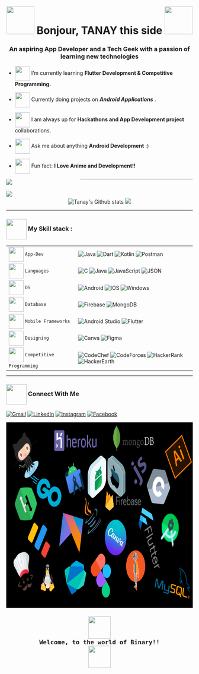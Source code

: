 
<h1 align="center"><img src="https://media.giphy.com/media/zJ3V6Ot51H8Y0/giphy.gif" style="height:75px;width:75px"> Bonjour, TANAY this side <img src="https://media.giphy.com/media/kBZ212yGzFaxgkSIKW/giphy.gif" style="height:75px;width:75px"></h1>
<h3 align="center">An aspiring App Developer and a Tech Geek with a passion of learning new technologies</h3>

- <img src="https://media.giphy.com/media/5tdug88O18Rvm2m0tt/giphy.gif" style="height:40px;width:40px" align = "center"> I’m currently learning **Flutter Development & Competitive Programming.**

- <img src="https://media.giphy.com/media/dyF3QNj29VyChRbqcf/giphy.gif" style="height:40px;width:40px" align = "center"> Currently doing projects on <i>**Android Applications**</i> . 

- <img src="https://media.giphy.com/media/JpYdtQifMv3SAsnf8j/giphy.gif" style="height:40px;width:40px" align = "center"> I am always up for **Hackathons and App Development project** collaborations.
 
- <img src="https://media.giphy.com/media/hdN3Dqcvrtbqv8OkXl/giphy.gif" style="height:40px;width:40px" align = "center"> Ask me about anything **Android Development**  :) 

- <img src="https://media.giphy.com/media/euW6JDwrMn0BqyNC8t/giphy.gif" style="height:40px;width:40px" align = "center"> Fun fact: **I Love Anime and Development!!**

<img width="200px" align="left" src="https://komarev.com/ghpvc/?username=your-github-Tanay-Dwivedi&style=flat-square&color=232323">
<hr>
<br>
<div>
<img src="https://activity-graph.herokuapp.com/graph?username=tanay-dwivedi&theme=radical&bg_color=202020&point=DFFF00&line=0FFF50&hide_border=true&custom_title=Keep+learning,+developing+and+git-ing+it+done&color=AAFF00&area=true&area_color=98FB98">
</div>

<div align="center">
<img width="550px" src="https://github-readme-stats.vercel.app/api?username=Tanay-Dwivedi&show_icons=true&theme=radical&count_private=true&hide_border=true&title_color=39FF14&icon_color=39FF14&bg_color=0D111700&text_color=AAFF00&custom_title=Tanay's+Github Stats" alt="Tanay's Github stats" />
<img width="550px" src="http://github-readme-streak-stats.herokuapp.com?user=Tanay-Dwivedi&hide_border=false&background=404040&border=98FB98&fire=0FFF50&sideNums=FC6401&currStreakLabel=0FFF50&currStreakNum=0FFF50&sideLabels=0FFF50&dates=0FFF50&stroke=0FFF50" />
</div>

<hr>

### <img src="https://media.giphy.com/media/s8dUuYpERzv9yPASAc/giphy.gif" style="height:55px;width:55px" align = "center"> My Skill stack :

|               |           |
|       ---     |    ---    |
| <img src="https://media.giphy.com/media/8f3nS1Gajtv70qNicE/giphy.gif" style="height:40px;width:40px" align = "center"> `App-Dev`     | ![Java](https://img.shields.io/badge/Java-ED8B00?style=for-the-badge&logo=java&logoColor=white) ![Dart](https://img.shields.io/badge/Dart-0175C2?style=for-the-badge&logo=dart&logoColor=white) ![Kotlin](https://img.shields.io/badge/Kotlin-0095D5?&style=for-the-badge&logo=kotlin&logoColor=white) ![Postman](https://img.shields.io/badge/Postman-FF6C37?style=for-the-badge&logo=Postman&logoColor=white)|
| <img src="https://media.giphy.com/media/HVofJOWFXGpDX4xeg1/giphy.gif" style="height:40px;width:40px" align = "center"> `Languages`   | ![C](https://img.shields.io/badge/C-00599C?style=for-the-badge&logo=c&logoColor=white) ![Java](https://img.shields.io/badge/Java-ED8B00?style=for-the-badge&logo=java&logoColor=white) ![JavaScript](https://img.shields.io/badge/JavaScript-323330?style=for-the-badge&logo=javascript&logoColor=F7DF1E) ![JSON](https://img.shields.io/badge/json-FF4B4B?style=for-the-badge&logo=json&logoColor=white)|
| <img src="https://media.giphy.com/media/iIZO5d4IfSa0nkyLju/giphy.gif" style="height:40px;width:40px" align = "center"> `OS`   | ![Android](https://img.shields.io/badge/Android-3DDC84?style=for-the-badge&logo=android&logoColor=white) ![IOS](https://img.shields.io/badge/iOS-000000?style=for-the-badge&logo=ios&logoColor=white) ![Windows](https://img.shields.io/badge/Windows-0078D6?style=for-the-badge&logo=windows&logoColor=white)|
| <img src="https://media.giphy.com/media/jUQHpQ3UjFBfRlQekP/giphy.gif" style="height:40px;width:40px" align = "center"> `Database`       | ![Firebase](https://img.shields.io/badge/firebase-ffca28?style=for-the-badge&logo=firebase&logoColor=black) ![MongoDB](https://img.shields.io/badge/MongoDB-4EA94B?style=for-the-badge&logo=mongodb&logoColor=white)|
| <img src="https://media.giphy.com/media/eNAsjO55tPbgaor7ma/giphy.gif" style="height:40px;width:40px" align = "center"> `Mobile Frameworks`       | ![Android Studio](https://img.shields.io/badge/Android_Studio-3DDC84?style=for-the-badge&logo=android-studio&logoColor=white)  ![Flutter](https://img.shields.io/badge/Flutter-02569B?style=for-the-badge&logo=flutter&logoColor=white)|
| <img src="https://media.giphy.com/media/bEINHV8oyO4JYTZE55/giphy.gif" style="height:40px;width:40px" align = "center"> `Designing`       | ![Canva](https://img.shields.io/badge/Canva-%2300C4CC.svg?&style=for-the-badge&logo=Canva&logoColor=white)  ![Figma](https://img.shields.io/badge/Figma-F24E1E?style=for-the-badge&logo=figma&logoColor=white)|
| <img src="https://media.giphy.com/media/dMLmQfCO7lCA2gX3tw/giphy.gif" style="height:40px;width:40px" align = "center"> `Competitive Programming`       | ![CodeChef](https://img.shields.io/badge/Codechef-00CCBB7.svg?&style=for-the-badge&logo=Codechef&logoColor=white)  ![CodeForces](https://img.shields.io/badge/Codeforces-445f9d?style=for-the-badge&logo=Codeforces&logoColor=white) ![HackerRank](https://img.shields.io/badge/-Hackerrank-2EC866?style=for-the-badge&logo=HackerRank&logoColor=white) ![HackerEarth](https://img.shields.io/badge/HackerEarth-%232C3454.svg?&style=for-the-badge&logo=HackerEarth&logoColor=Blue)|

<hr>

### <img src="https://media.giphy.com/media/8m5fomvKEmXI9ZTR5R/giphy.gif" style="height:55px;width:55px" align = "center"> Connect With Me
<p align="left" align='right'>
<a target="_blank"href="mailto: tanaydwivedi2002@gmail.com"><img alt="Gmail" src="https://img.shields.io/badge/Gmail-D14836?style=for-the-badge&logo=gmail&logoColor=white"/></a>
<a target="_blank"href="https://www.linkedin.com/in/tanaydwivedi01102002/"><img alt="LinkedIn" src="https://img.shields.io/badge/linkedin-%230077B5.svg?style=for-the-badge&logo=linkedin&logoColor=white"/></a>
<a target="_blank"href="https://www.instagram.com/tanay.0110/">	<img alt="Instagram" src="https://img.shields.io/badge/Instagram-%23E4405F.svg?style=for-the-badge&logo=Instagram&logoColor=white"/></a>
<a target="_blank"href="https://www.facebook.com/tanay.0110/">	<img alt="Facebook" src="https://img.shields.io/badge/Facebook-1877F2?style=for-the-badge&logo=facebook&logoColor=white"/></a>

<br>

<div align="center">
<!-- <img src="https://media.giphy.com/media/5OAbnb3j3TvE2gT9Nb/giphy.gif" style="height:400px;width:750px"> -->
<img src="banner.png" style="height:500px;width:900px" align = "center"/>
</div>

### <pre align="center"> <img src="https://media.giphy.com/media/mBSeE1Q3yxcb0XoSKh/giphy.gif" style="height:60px;width:60px" align = "center"> Welcome, to the world of Binary!! <img src="https://media.giphy.com/media/259aIp7etgoXSNijRM/giphy.gif" style="height:60px;width:60px" align = "center"> </pre>


